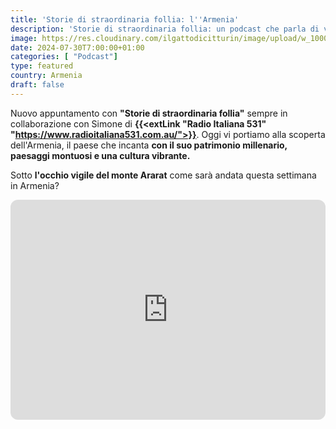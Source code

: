 ```yaml
---
title: 'Storie di straordinaria follia: l''Armenia'
description: 'Storie di straordinaria follia: un podcast che parla di vita vera. Oggi vi portiamo alla scopera del paese dai 4000 monasteri. Benvenuti in Armenia'
image: https://res.cloudinary.com/ilgattodicitturin/image/upload/w_1000/f_webp,q_auto:good,w_800,c_scale,dpr_auto/v1716102319/Articoli/Blog/podcast-4_eootzn.png
date: 2024-07-30T7:00:00+01:00
categories: [ "Podcast"]
type: featured  
country: Armenia
draft: false
---
```


Nuovo appuntamento con **"Storie di straordinaria follia"** sempre in collaborazione con Simone di **{{<extLink "Radio Italiana 531" "https://www.radioitaliana531.com.au/">}}**. Oggi vi portiamo alla scoperta dell'Armenia, il paese che incanta **con il suo patrimonio millenario, paesaggi montuosi e una cultura vibrante.**

Sotto **l'occhio vigile del monte Ararat** come sarà andata questa settimana in Armenia?

<iframe style="border-radius:12px" src="https://open.spotify.com/embed/episode/6E0J2PneqL1eVTQHoHJKFH?utm_source=generator" width="100%" height="352" frameBorder="0" allowfullscreen="" allow="autoplay; clipboard-write; encrypted-media; fullscreen; picture-in-picture" loading="lazy"></iframe>